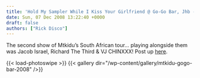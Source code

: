 ```yaml
---
title: 'Hold My Sampler While I Kiss Your Girlfriend @ Go-Go Bar, Jhb - 06-12-2008'
date: Sun, 07 Dec 2008 13:22:40 +0000
draft: false
authors: ["Rick Disco"]
---
```


The second show of Mtkidu’s South African tour… playing alongside them was Jacob Israel, Richard The Third & VJ CHINXXX! Post up [here](/2008/12/07/how-to-have-fun-when-you-hold-my-sampler-while-i-kiss-your-girlfriend/).

{{< load-photoswipe >}}
{{< gallery dir="/wp-content/gallery/mtkidu-gogo-bar-2008" />}}